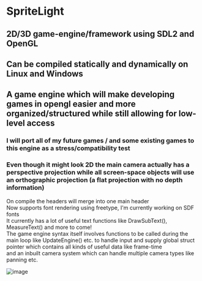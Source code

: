 # SpriteLight
## 2D/3D game-engine/framework using SDL2 and OpenGL <br>
## Can be compiled statically and dynamically on Linux and Windows <br>
## A game engine which will make developing games in opengl easier and more organized/structured while still allowing for low-level access <br>
### I will port all of my future games / and some existing games to this engine as a stress/compatibility test <br>
### Even though it might look 2D the main camera actually has a perspective projection while all screen-space objects will use an orthographic projection (a flat projection with no depth information) <br>
On compile the headers will merge into one main header <br>
Now supports font rendering using freetype, I'm currently working on SDF fonts <br> 
It currently has a lot of useful text functions like DrawSubText(), MeasureText() and more to come! <br>
The game engine syntax itself involves functions to be called during the main loop like UpdateEngine() etc. to handle input and supply global struct pointer which contains all kinds of useful data like frame-time <br>
and an inbuilt camera system which can handle multiple camera types like panning etc.

![image](https://github.com/DissolveDZ/SpriteLight/assets/68782699/8f7a6df8-ccb1-49d1-8dd9-f9ea7bb0b4e3)
